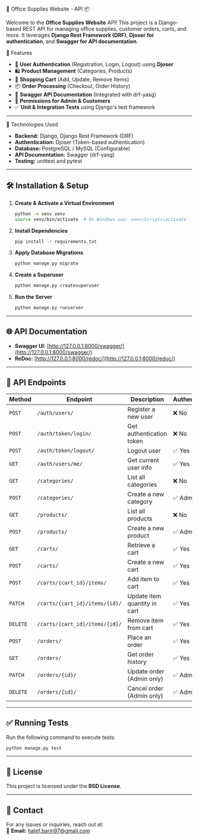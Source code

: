 🏢 Office Supplies Website - API 📦

Welcome to the **Office Supplies Website** API! This project is a Django-based REST API for managing office supplies, customer orders, carts, and more. It leverages **Django Rest Framework (DRF)**, **Djoser for authentication**, and **Swagger for API documentation**.

🚀 Features

- 🔐 **User Authentication** (Registration, Login, Logout) using **Djoser**
- 🛍️ **Product Management** (Categories, Products)
- 🛒 **Shopping Cart** (Add, Update, Remove Items)
- 📦 **Order Processing** (Checkout, Order History)
- 📄 **Swagger API Documentation** (Integrated with drf-yasg)
- 📧 **Permissions for Admin & Customers**
- ✅ **Unit & Integration Tests** using Django's test framework

---

📌 Technologies Used

- **Backend:** Django, Django Rest Framework (DRF)
- **Authentication:** Djoser (Token-based authentication)
- **Database:** PostgreSQL / MySQL (Configurable)
- **API Documentation:** Swagger (drf-yasg)
- **Testing:** unittest and pytest

---

## 🛠 Installation & Setup

1. **Create & Activate a Virtual Environment**
   ```sh
   python -m venv venv
   source venv/bin/activate  # On Windows use: venv\Scripts\activate
   ```

2. **Install Dependencies**
   ```sh
   pip install -r requirements.txt
   ```

3. **Apply Database Migrations**
   ```sh
   python manage.py migrate
   ```

4. **Create a Superuser**
   ```sh
   python manage.py createsuperuser
   ```

5. **Run the Server**
   ```sh
   python manage.py runserver
   ```

---

## 🌐 API Documentation

- **Swagger UI:** [http://127.0.0.1:8000/swagger/](http://127.0.0.1:8000/swagger/)
- **ReDoc:** [http://127.0.0.1:8000/redoc/](http://127.0.0.1:8000/redoc/)

---

## 🚀 API Endpoints

| Method  | Endpoint                         | Description                        | Authentication |
|---------|----------------------------------|------------------------------------|---------------|
| `POST`  | `/auth/users/`                   | Register a new user               | ❌ No         |
| `POST`  | `/auth/token/login/`             | Get authentication token          | ❌ No         |
| `POST`  | `/auth/token/logout/`            | Logout user                       | ✅ Yes        |
| `GET`   | `/auth/users/me/`                | Get current user info             | ✅ Yes        |
| `GET`   | `/categories/`                   | List all categories               | ❌ No         |
| `POST`  | `/categories/`                   | Create a new category             | ✅ Admin      |
| `GET`   | `/products/`                     | List all products                 | ❌ No         |
| `POST`  | `/products/`                     | Create a new product              | ✅ Admin      |
| `GET`   | `/carts/`                        | Retrieve a cart                   | ✅ Yes        |
| `POST`  | `/carts/`                        | Create a new cart                 | ✅ Yes        |
| `POST`  | `/carts/{cart_id}/items/`        | Add item to cart                  | ✅ Yes        |
| `PATCH` | `/carts/{cart_id}/items/{id}/`   | Update item quantity in cart      | ✅ Yes        |
| `DELETE`| `/carts/{cart_id}/items/{id}/`   | Remove item from cart             | ✅ Yes        |
| `POST`  | `/orders/`                       | Place an order                    | ✅ Yes        |
| `GET`   | `/orders/`                       | Get order history                 | ✅ Yes        |
| `PATCH` | `/orders/{id}/`                  | Update order (Admin only)         | ✅ Admin      |
| `DELETE`| `/orders/{id}/`                  | Cancel order (Admin only)         | ✅ Admin      |

---

## ✅ Running Tests

Run the following command to execute tests:

```sh
python manage.py test
```

---

## 🐜 License

This project is licensed under the **BSD License**.

---

## 💌 Contact

For any issues or inquiries, reach out at:  
📎 **Email:** hatef.barin97@gmail.com


